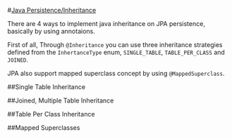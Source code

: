 #[Java Persistence/Inheritance](https://en.wikibooks.org/wiki/Java_Persistence/Inheritance#Mapped_Superclasses)

There are 4 ways to implement java inheritance on JPA persistence, basically by using annotaions.

First of all, Through `@Inheritance` you can use three inheritance strategies defined from the `InhertanceType` enum, `SINGLE_TABLE`, `TABLE_PER_CLASS` and `JOINED`.

JPA also support mapped superclass concept by using `@MappedSuperclass`.

##Single Table Inheritance

##Joined, Multiple Table Inheritance

##Table Per Class Inheritance

##Mapped Superclasses

